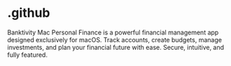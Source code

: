 # .github
Banktivity Mac Personal Finance is a powerful financial management app designed exclusively for macOS. Track accounts, create budgets, manage investments, and plan your financial future with ease. Secure, intuitive, and fully featured.
